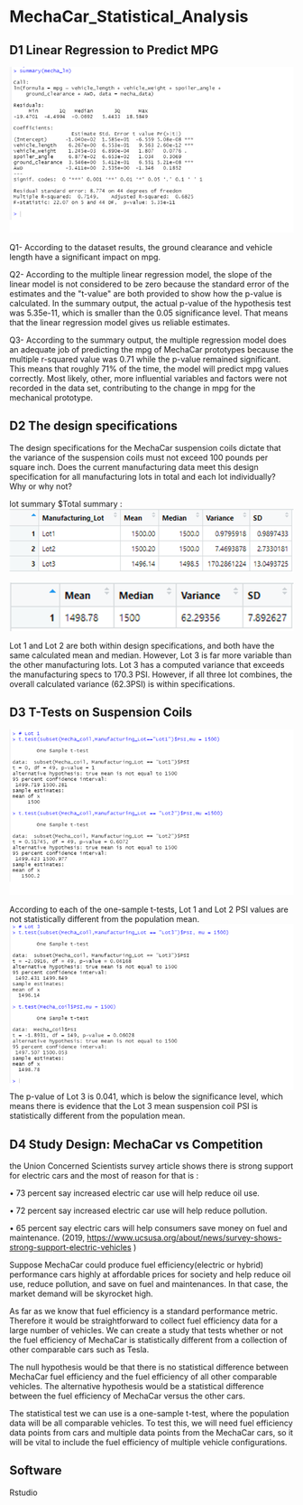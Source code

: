 # MechaCar_Statistical_Analysis
## D1 Linear Regression to Predict MPG
![](multiple_linear_regression.png)

Q1-
According to the dataset results, the ground clearance and vehicle length have a significant impact on mpg.

Q2- 
According to the multiple linear regression model, the slope of the linear model is not considered to be zero because the standard error of the estimates and the "t-value" are both provided to show how the p-value is calculated. 
In the summary output, the actual p-value of the hypothesis test was 5.35e-11, which is smaller than the 0.05 significance level. That means that the linear regression model gives us reliable estimates. 

Q3-
According to the summary output, the multiple regression model does an adequate job of predicting the mpg of MechaCar prototypes 
because the multiple r-squared value was 0.71 while the p-value remained significant. This means that roughly 71% of the time, the model will 
predict mpg values correctly. Most likely, other, more influential variables and factors were not recorded in the data set, contributing to the change in mpg for the mechanical prototype.

## D2 The design specifications
The design specifications for the MechaCar suspension coils dictate that the variance of the suspension coils must not exceed 100 pounds per square inch. Does the current manufacturing data meet this design specification for all manufacturing lots in total and each lot individually? Why or why not?

lot summary $Total summary :
![](SUMMARY1.PNG)

![](SUMMARY2.PNG)

Lot 1 and Lot 2 are both within design specifications, and both have the same calculated mean and median. However, Lot 3 is far more variable than the other manufacturing lots.  Lot 3 has a computed variance that exceeds the manufacturing specs to 170.3 PSI.  However, if all three lot combines, the overall calculated variance (62.3PSI) is within specifications.

## D3 T-Tests on Suspension Coils
![](lot_1&2_T.png)


According to each of the one-sample t-tests, Lot 1 and Lot 2 PSI values are not statistically different from the population mean. 
![](lot3_All_T.png)
The p-value of Lot 3 is 0.041, which is below the significance level, which means there is evidence that the Lot 3 mean suspension coil PSI is statistically different from the population mean.

## D4 Study Design: MechaCar vs Competition
the Union Concerned Scientists survey article shows there is strong support for electric cars and the most of reason for that is : 

•	73 percent say increased electric car use will help reduce oil use.

•	72 percent say increased electric car use will help reduce pollution.

•	65 percent say electric cars will help consumers save money on fuel and maintenance. (2019, https://www.ucsusa.org/about/news/survey-shows-strong-support-electric-vehicles )

Suppose MechaCar could produce fuel efficiency(electric or hybrid) performance cars highly at affordable prices for society and help reduce oil use, reduce pollution, and save on fuel and maintenances. In that case, the market demand will be skyrocket high.

As far as we know that fuel efficiency is a standard performance metric. Therefore it would be straightforward to collect fuel efficiency data for a large number of vehicles. We can create a study that tests whether or not the fuel efficiency of MechaCar is statistically different from a collection of other comparable cars such as Tesla.

The null hypothesis would be that there is no statistical difference between MechaCar fuel efficiency and the fuel efficiency of all other comparable vehicles. The alternative hypothesis would be a statistical difference between the fuel efficiency of MechaCar versus the other cars. 

The statistical test we can use is a one-sample t-test, where the population data will be all comparable vehicles. To test this, we will need fuel efficiency data points from cars and multiple data points from the MechaCar cars, so it will be vital to include the fuel efficiency of multiple vehicle configurations.

## Software
Rstudio
